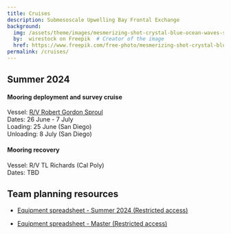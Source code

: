 ```yaml
---
title: Cruises
description: Submesoscale Upwelling Bay Frontal Exchange
background:
  img: /assets/theme/images/mesmerizing-shot-crystal-blue-ocean-waves-smaller.png
  by:  wirestock on Freepik  # Creator of the image
  href: https://www.freepik.com/free-photo/mesmerizing-shot-crystal-blue-ocean-waves_17530073.htm#query=ocean%20background&position=3&from_view=keyword&trac
permalink: /cruises/
---
```


## Summer 2024

#### Mooring deployment and survey cruise

Vessel: [R/V Robert Gordon Sproul](https://scripps.ucsd.edu/ships/sproul)  
Dates: 26 June - 7 July  
Loading: 25 June (San Diego)  
Unloading: 8 July (San Diego)  

#### Mooring recovery

Vessel: R/V TL Richards (Cal Poly)  
Dates: TBD  

## Team planning resources

* [Equipment spreadsheet - Summer 2024 (Restricted access)](https://docs.google.com/spreadsheets/d/1KZ_uVu4Zeo6OlTWv-ePXMyKW4LfqrqMYGfEZi7bEd0g/edit?usp=sharing)

* [Equipment spreadsheet - Master (Restricted access)](https://docs.google.com/spreadsheets/d/1bXP-cyFelC7ALViVjWwLsCGMYALvB3eYB4cDQtZVSOI/edit?usp=sharing)